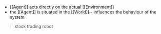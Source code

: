 - [[Agent]] acts directly on the actual [[Environment]] 
- the [[Agent]] is situated in the [[World]] - influences the behaviour of the system

>stock trading robot